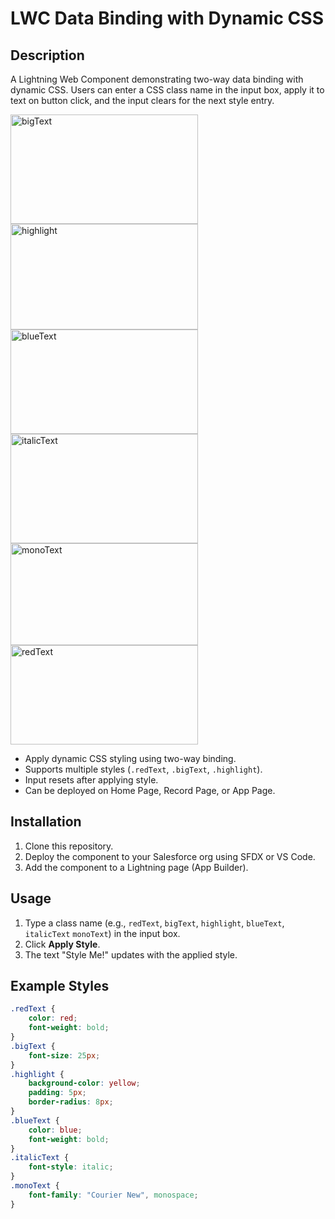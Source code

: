 # LWC Data Binding with Dynamic CSS

## Description
A Lightning Web Component demonstrating two-way data binding with dynamic CSS. Users can enter a CSS class name in the input box, apply it to text on button click, and the input clears for the next style entry.

<img width="300" height="175" alt="bigText" src="https://github.com/user-attachments/assets/1f17e8f5-b69b-4659-b4a2-3c928f452ba9" />
<img width="300" height="169" alt="highlight" src="https://github.com/user-attachments/assets/d3bd53ad-9b22-4d1b-9d0f-c3d49d81445a" />
<img width="300" height="167" alt="blueText" src="https://github.com/user-attachments/assets/17ed1d21-50ed-4bd9-bd91-a214468444fb" />
<img width="300" height="175" alt="italicText" src="https://github.com/user-attachments/assets/853e197a-ce04-450b-91db-bd30e6110516" />
<img width="300" height="163" alt="monoText" src="https://github.com/user-attachments/assets/89c50b1f-6c30-4f34-8718-0a0783483295" />
<img width="300" height="159" alt="redText" src="https://github.com/user-attachments/assets/a8e8c99b-8dbc-4499-8175-00e4e67eb8dc" />

- Apply dynamic CSS styling using two-way binding.
- Supports multiple styles (`.redText`, `.bigText`, `.highlight`).
- Input resets after applying style.
- Can be deployed on Home Page, Record Page, or App Page.

## Installation
1. Clone this repository.
2. Deploy the component to your Salesforce org using SFDX or VS Code.
3. Add the component to a Lightning page (App Builder).

## Usage
1. Type a class name (e.g., `redText`, `bigText`, `highlight`, `blueText`, `italicText` `monoText`) in the input box.
2. Click **Apply Style**.
3. The text "Style Me!" updates with the applied style.

## Example Styles
```css
.redText {
    color: red;
    font-weight: bold;
}
.bigText {
    font-size: 25px;
}
.highlight {
    background-color: yellow;
    padding: 5px;
    border-radius: 8px;
}
.blueText {
    color: blue;
    font-weight: bold;
}
.italicText {
    font-style: italic;
}
.monoText {
    font-family: "Courier New", monospace;
}
